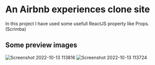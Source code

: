 # An Airbnb experiences clone site

In this project I have used some usefull ReactJS property like Props.
(Scrimba)

## Some preview images
![Screenshot 2022-10-13 113816](https://user-images.githubusercontent.com/83096427/195516573-505775e5-019d-4f73-afdb-5be0a8290288.png)
![Screenshot 2022-10-13 113724](https://user-images.githubusercontent.com/83096427/195516648-60461074-a843-4dfd-8ca8-50bb32345277.png)
